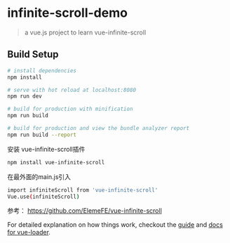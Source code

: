 # infinite-scroll-demo

> a vue.js project to learn vue-infinite-scroll

## Build Setup

``` bash
# install dependencies
npm install

# serve with hot reload at localhost:8080
npm run dev

# build for production with minification
npm run build

# build for production and view the bundle analyzer report
npm run build --report
```

安装 vue-infinite-scroll插件
```bash
npm install vue-infinite-scroll
```

在最外面的main.js引入
```bash
import infiniteScroll from 'vue-infinite-scroll'
Vue.use(infiniteScroll)
```


参考：
https://github.com/ElemeFE/vue-infinite-scroll


For detailed explanation on how things work, checkout the [guide](http://vuejs-templates.github.io/webpack/) and [docs for vue-loader](http://vuejs.github.io/vue-loader).
